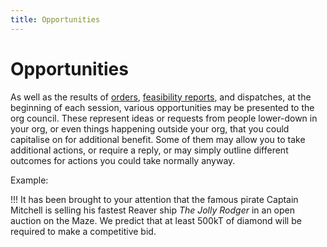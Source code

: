 ```yaml
---
title: Opportunities
---
```


# Opportunities

As well as the results of [orders](/orders), [feasibility reports](/orders/feasibility-reports), and dispatches, at the beginning of each session, various opportunities may be presented to the org council. These represent ideas or requests from people lower-down in your org, or even things happening outside your org, that you could capitalise on for additional benefit. Some of them may allow you to take additional actions, or require a reply, or may simply outline different outcomes for actions you could take normally anyway.

Example:

!!! It has been brought to your attention that the famous pirate Captain Mitchell is selling his fastest Reaver ship _The Jolly Rodger_ in an open auction on the Maze. We predict that at least 500kT of diamond will be required to make a competitive bid.
